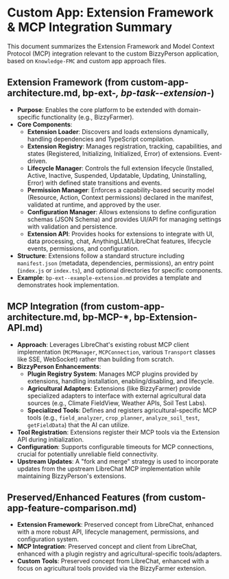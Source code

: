 # Custom App: Extension Framework & MCP Integration Summary

This document summarizes the Extension Framework and Model Context Protocol (MCP) integration relevant to the custom BizzyPerson application, based on `Knowledge-FMC` and custom app approach files.

## Extension Framework (from custom-app-architecture.md, bp-ext-*, bp-task--extension-*)

*   **Purpose**: Enables the core platform to be extended with domain-specific functionality (e.g., BizzyFarmer).
*   **Core Components**:
    *   **Extension Loader**: Discovers and loads extensions dynamically, handling dependencies and TypeScript compilation.
    *   **Extension Registry**: Manages registration, tracking, capabilities, and states (Registered, Initializing, Initialized, Error) of extensions. Event-driven.
    *   **Lifecycle Manager**: Controls the full extension lifecycle (Installed, Active, Inactive, Suspended, Updatable, Updating, Uninstalling, Error) with defined state transitions and events.
    *   **Permission Manager**: Enforces a capability-based security model (Resource, Action, Context permissions) declared in the manifest, validated at runtime, and approved by the user.
    *   **Configuration Manager**: Allows extensions to define configuration schemas (JSON Schema) and provides UI/API for managing settings with validation and persistence.
    *   **Extension API**: Provides hooks for extensions to integrate with UI, data processing, chat, AnythingLLM/LibreChat features, lifecycle events, permissions, and configuration.
*   **Structure**: Extensions follow a standard structure including `manifest.json` (metadata, dependencies, permissions), an entry point (`index.js` or `index.ts`), and optional directories for specific components.
*   **Example**: `bp-ext--example-extension.md` provides a template and demonstrates hook implementation.

## MCP Integration (from custom-app-architecture.md, bp-MCP-*, bp-Extension-API.md)

*   **Approach**: Leverages LibreChat's existing robust MCP client implementation (`MCPManager`, `MCPConnection`, various `Transport` classes like SSE, WebSocket) rather than building from scratch.
*   **BizzyPerson Enhancements**:
    *   **Plugin Registry System**: Manages MCP plugins provided by extensions, handling installation, enabling/disabling, and lifecycle.
    *   **Agricultural Adapters**: Extensions (like BizzyFarmer) provide specialized adapters to interface with external agricultural data sources (e.g., Climate FieldView, Weather APIs, Soil Test Labs).
    *   **Specialized Tools**: Defines and registers agricultural-specific MCP tools (e.g., `field_analyzer`, `crop_planner`, `analyze_soil_test`, `getFieldData`) that the AI can utilize.
*   **Tool Registration**: Extensions register their MCP tools via the Extension API during initialization.
*   **Configuration**: Supports configurable timeouts for MCP connections, crucial for potentially unreliable field connectivity.
*   **Upstream Updates**: A "fork and merge" strategy is used to incorporate updates from the upstream LibreChat MCP implementation while maintaining BizzyPerson's extensions.

## Preserved/Enhanced Features (from custom-app-feature-comparison.md)

*   **Extension Framework**: Preserved concept from LibreChat, enhanced with a more robust API, lifecycle management, permissions, and configuration system.
*   **MCP Integration**: Preserved concept and client from LibreChat, enhanced with a plugin registry and agricultural-specific tools/adapters.
*   **Custom Tools**: Preserved concept from LibreChat, enhanced with a focus on agricultural tools provided via the BizzyFarmer extension.
